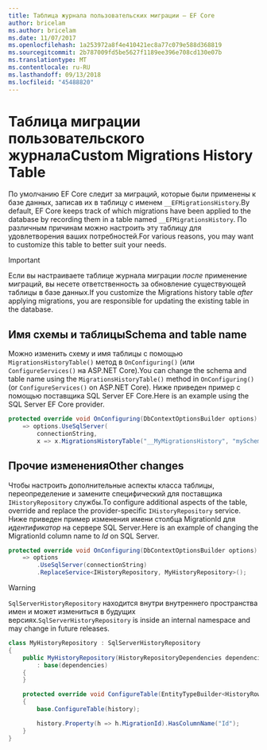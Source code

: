 ```yaml
---
title: Таблица журнала пользовательских миграции — EF Core
author: bricelam
ms.author: bricelam
ms.date: 11/07/2017
ms.openlocfilehash: 1a253972a8f4e410421ec8a77c079e588d368819
ms.sourcegitcommit: 2b787009fd5be5627f1189ee396e708cd130e07b
ms.translationtype: MT
ms.contentlocale: ru-RU
ms.lasthandoff: 09/13/2018
ms.locfileid: "45488820"
---
```

<a name="custom-migrations-history-table"></a><span data-ttu-id="35d22-102">Таблица миграции пользовательского журнала</span><span class="sxs-lookup"><span data-stu-id="35d22-102">Custom Migrations History Table</span></span>
===============================
<span data-ttu-id="35d22-103">По умолчанию EF Core следит за миграций, которые были применены к базе данных, записав их в таблицу с именем `__EFMigrationsHistory`.</span><span class="sxs-lookup"><span data-stu-id="35d22-103">By default, EF Core keeps track of which migrations have been applied to the database by recording them in a table named `__EFMigrationsHistory`.</span></span> <span data-ttu-id="35d22-104">По различным причинам можно настроить эту таблицу для удовлетворения ваших потребностей.</span><span class="sxs-lookup"><span data-stu-id="35d22-104">For various reasons, you may want to customize this table to better suit your needs.</span></span>

> [!IMPORTANT]
> <span data-ttu-id="35d22-105">Если вы настраиваете таблице журнала миграции *после* применение миграций, вы несете ответственность за обновление существующей таблицы в базе данных.</span><span class="sxs-lookup"><span data-stu-id="35d22-105">If you customize the Migrations history table *after* applying migrations, you are responsible for updating the existing table in the database.</span></span>

<a name="schema-and-table-name"></a><span data-ttu-id="35d22-106">Имя схемы и таблицы</span><span class="sxs-lookup"><span data-stu-id="35d22-106">Schema and table name</span></span>
----------------------
<span data-ttu-id="35d22-107">Можно изменить схему и имя таблицы с помощью `MigrationsHistoryTable()` метод в `OnConfiguring()` (или `ConfigureServices()` на ASP.NET Core).</span><span class="sxs-lookup"><span data-stu-id="35d22-107">You can change the schema and table name using the `MigrationsHistoryTable()` method in `OnConfiguring()` (or `ConfigureServices()` on ASP.NET Core).</span></span> <span data-ttu-id="35d22-108">Ниже приведен пример с помощью поставщика SQL Server EF Core.</span><span class="sxs-lookup"><span data-stu-id="35d22-108">Here is an example using the SQL Server EF Core provider.</span></span>

``` csharp
protected override void OnConfiguring(DbContextOptionsBuilder options)
    => options.UseSqlServer(
        connectionString,
        x => x.MigrationsHistoryTable("__MyMigrationsHistory", "mySchema"));
```

<a name="other-changes"></a><span data-ttu-id="35d22-109">Прочие изменения</span><span class="sxs-lookup"><span data-stu-id="35d22-109">Other changes</span></span>
-------------
<span data-ttu-id="35d22-110">Чтобы настроить дополнительные аспекты класса таблицы, переопределение и замените специфический для поставщика `IHistoryRepository` службы.</span><span class="sxs-lookup"><span data-stu-id="35d22-110">To configure additional aspects of the table, override and replace the provider-specific `IHistoryRepository` service.</span></span> <span data-ttu-id="35d22-111">Ниже приведен пример изменения имени столбца MigrationId для *идентификатор* на сервере SQL Server.</span><span class="sxs-lookup"><span data-stu-id="35d22-111">Here is an example of changing the MigrationId column name to *Id* on SQL Server.</span></span>

``` csharp
protected override void OnConfiguring(DbContextOptionsBuilder options)
    => options
        .UseSqlServer(connectionString)
        .ReplaceService<IHistoryRepository, MyHistoryRepository>();
```

> [!WARNING]
> <span data-ttu-id="35d22-112">`SqlServerHistoryRepository` находится внутри внутреннего пространства имен и может измениться в будущих версиях.</span><span class="sxs-lookup"><span data-stu-id="35d22-112">`SqlServerHistoryRepository` is inside an internal namespace and may change in future releases.</span></span>

``` csharp
class MyHistoryRepository : SqlServerHistoryRepository
{
    public MyHistoryRepository(HistoryRepositoryDependencies dependencies)
        : base(dependencies)
    {
    }

    protected override void ConfigureTable(EntityTypeBuilder<HistoryRow> history)
    {
        base.ConfigureTable(history);

        history.Property(h => h.MigrationId).HasColumnName("Id");
    }
}
```
